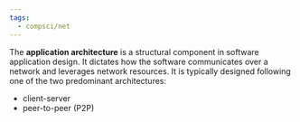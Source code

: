 ```yaml
---
tags:
  - compsci/net
---
```


The **application architecture** is a structural component in software application design. It dictates how the software communicates over a network and leverages network resources. It is typically designed following one of the two predominant architectures:
- client-server
- peer-to-peer (P2P)